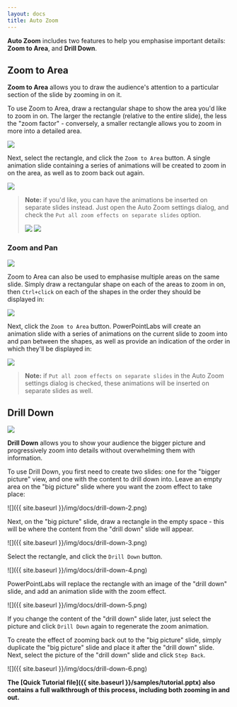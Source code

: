 ```yaml
---
layout: docs
title: Auto Zoom
---
```


**Auto Zoom** includes two features to help you emphasise important details: **Zoom to Area**, and **Drill Down**.

## <a class="anchor-bookmark" id="zoom-to-area"></a> Zoom to Area
**Zoom to Area** allows you to draw the audience's attention to a particular section of the slide by zooming in on it.

To use Zoom to Area, draw a rectangular shape to show the area you'd like to zoom in on. The larger the rectangle (relative to the entire slide),
the less the "zoom factor" - conversely, a smaller rectangle allows you to zoom in more into a detailed area.

<p>
  <img class="box-shadow slide" src="{{ site.baseurl }}/img/docs/zoom-to-area-1.png">
</p>

Next, select the rectangle, and click the `Zoom to Area` button. A single animation slide containing a series of animations will be created to zoom in on the area, as well as to zoom back out again.

<p>
  <img class="box-shadow slide" src="{{ site.baseurl }}/img/docs/zoom-to-area-2.png">
</p>

> **Note:** if you'd like, you can have the animations be inserted on separate slides instead. Just open the Auto Zoom settings dialog, and check the `Put all zoom effects on separate slides` option.
> 
> <img class="box-shadow" src="{{ site.baseurl }}/img/docs/zoom-to-area-6.png">  
> <img class="box-shadow" src="{{ site.baseurl }}/img/docs/zoom-to-area-7.png">


### <a class="anchor-bookmark" id="zoom-and-pan"></a> Zoom and Pan
<p>
  <img class="box-shadow slide" src="{{ site.baseurl }}/img/docs/zoom-to-area-5.gif">
</p>

Zoom to Area can also be used to emphasise multiple areas on the same slide. Simply draw a rectangular shape on each of the areas to zoom in on, then `Ctrl+click` on each of the shapes in the order they should be displayed in:

<p>
  <img class="box-shadow slide" src="{{ site.baseurl }}/img/docs/zoom-to-area-3.png">
</p>

Next, click the `Zoom to Area` button. PowerPointLabs will create an animation slide with a series of animations on the current slide to zoom into and pan between the shapes, as well as provide an indication of the order in which they'll be displayed in:

<p>
  <img class="box-shadow slide" src="{{ site.baseurl }}/img/docs/zoom-to-area-4.png">
</p>

> **Note:** if `Put all zoom effects on separate slides` in the Auto Zoom settings dialog is checked, these animations will be inserted on separate slides as well.


## <a class="anchor-bookmark" id="drill-down"></a> Drill Down

<p>
  <img class="box-shadow slide" src="{{ site.baseurl }}/img/docs/drill-down-1.gif" />
</p>

**Drill Down** allows you to show your audience the bigger picture and progressively zoom into details without overwhelming them with information.

To use Drill Down, you first need to create two slides: one for the "bigger picture" view, and one with the content to drill down into. Leave an empty area on the "big picture" slide where you want the zoom effect to take place:

![]({{ site.baseurl }}/img/docs/drill-down-2.png)

Next, on the "big picture" slide, draw a rectangle in the empty space - this will be where the content from the "drill down" slide will appear.

![]({{ site.baseurl }}/img/docs/drill-down-3.png)

Select the rectangle, and click the `Drill Down` button.

![]({{ site.baseurl }}/img/docs/drill-down-4.png)

PowerPointLabs will replace the rectangle with an image of the "drill down" slide, and add an animation slide with the zoom effect.

![]({{ site.baseurl }}/img/docs/drill-down-5.png)

If you change the content of the "drill down" slide later, just select the picture and click `Drill Down` again to regenerate the zoom animation.

To create the effect of zooming back out to the "big picture" slide, simply duplicate the "big picture" slide and place it after the "drill down" slide. Next, select the picture of the "drill down" slide and click `Step Back`.

![]({{ site.baseurl }}/img/docs/drill-down-6.png)

**The [Quick Tutorial file]({{ site.baseurl }}/samples/tutorial.pptx) also contains a full walkthrough of this process, including both zooming in and out.**


